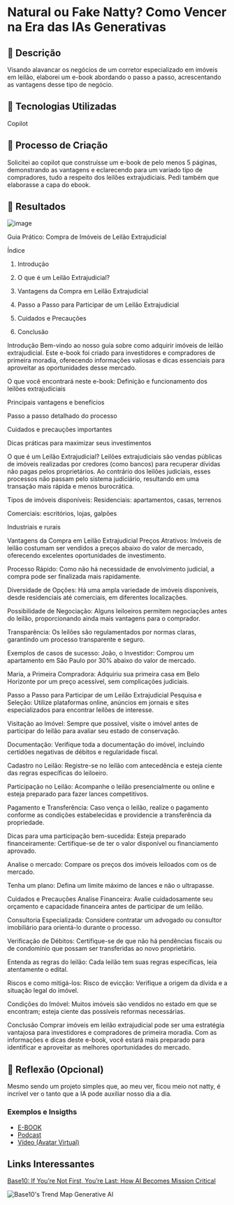 # Natural ou Fake Natty? Como Vencer na Era das IAs Generativas

## 📒 Descrição
Visando alavancar os negócios de um corretor especializado em imóveis em leilão, elaborei um e-book abordando o passo a passo, acrescentando as vantagens desse tipo de negócio. 

## 🤖 Tecnologias Utilizadas
Copilot

## 🧐 Processo de Criação
Solicitei ao copilot que construísse um e-book de pelo menos 5 páginas, demonstrando as vantagens e eclarecendo para um variado tipo de compradores, tudo a respeito dos leilões extrajudiciais. Pedi também que elaborasse a capa do ebook.  

## 🚀 Resultados
![image](https://github.com/user-attachments/assets/743f40d6-75bf-4f01-9219-a46f8e5777f6)

Guia Prático: Compra de Imóveis de Leilão Extrajudicial

Índice

1. Introdução

2. O que é um Leilão Extrajudicial?

3. Vantagens da Compra em Leilão Extrajudicial

4. Passo a Passo para Participar de um Leilão Extrajudicial

5. Cuidados e Precauções

6. Conclusão

Introdução
Bem-vindo ao nosso guia sobre como adquirir imóveis de leilão extrajudicial. Este e-book foi criado para investidores e compradores de primeira moradia, oferecendo informações valiosas e dicas essenciais para aproveitar as oportunidades desse mercado.

O que você encontrará neste e-book:
Definição e funcionamento dos leilões extrajudiciais

Principais vantagens e benefícios

Passo a passo detalhado do processo

Cuidados e precauções importantes

Dicas práticas para maximizar seus investimentos

O que é um Leilão Extrajudicial?
Leilões extrajudiciais são vendas públicas de imóveis realizadas por credores (como bancos) para recuperar dívidas não pagas pelos proprietários. Ao contrário dos leilões judiciais, esses processos não passam pelo sistema judiciário, resultando em uma transação mais rápida e menos burocrática.

Tipos de imóveis disponíveis:
Residenciais: apartamentos, casas, terrenos

Comerciais: escritórios, lojas, galpões

Industriais e rurais

Vantagens da Compra em Leilão Extrajudicial
Preços Atrativos: Imóveis de leilão costumam ser vendidos a preços abaixo do valor de mercado, oferecendo excelentes oportunidades de investimento.

Processo Rápido: Como não há necessidade de envolvimento judicial, a compra pode ser finalizada mais rapidamente.

Diversidade de Opções: Há uma ampla variedade de imóveis disponíveis, desde residenciais até comerciais, em diferentes localizações.

Possibilidade de Negociação: Alguns leiloeiros permitem negociações antes do leilão, proporcionando ainda mais vantagens para o comprador.

Transparência: Os leilões são regulamentados por normas claras, garantindo um processo transparente e seguro.

Exemplos de casos de sucesso:
João, o Investidor: Comprou um apartamento em São Paulo por 30% abaixo do valor de mercado.

Maria, a Primeira Compradora: Adquiriu sua primeira casa em Belo Horizonte por um preço acessível, sem complicações judiciais.

Passo a Passo para Participar de um Leilão Extrajudicial
Pesquisa e Seleção: Utilize plataformas online, anúncios em jornais e sites especializados para encontrar leilões de interesse.

Visitação ao Imóvel: Sempre que possível, visite o imóvel antes de participar do leilão para avaliar seu estado de conservação.

Documentação: Verifique toda a documentação do imóvel, incluindo certidões negativas de débitos e regularidade fiscal.

Cadastro no Leilão: Registre-se no leilão com antecedência e esteja ciente das regras específicas do leiloeiro.

Participação no Leilão: Acompanhe o leilão presencialmente ou online e esteja preparado para fazer lances competitivos.

Pagamento e Transferência: Caso vença o leilão, realize o pagamento conforme as condições estabelecidas e providencie a transferência da propriedade.

Dicas para uma participação bem-sucedida:
Esteja preparado financeiramente: Certifique-se de ter o valor disponível ou financiamento aprovado.

Analise o mercado: Compare os preços dos imóveis leiloados com os de mercado.

Tenha um plano: Defina um limite máximo de lances e não o ultrapasse.

Cuidados e Precauções
Analise Financeira: Avalie cuidadosamente seu orçamento e capacidade financeira antes de participar de um leilão.

Consultoria Especializada: Considere contratar um advogado ou consultor imobiliário para orientá-lo durante o processo.

Verificação de Débitos: Certifique-se de que não há pendências fiscais ou de condomínio que possam ser transferidas ao novo proprietário.

Entenda as regras do leilão: Cada leilão tem suas regras específicas, leia atentamente o edital.

Riscos e como mitigá-los:
Risco de evicção: Verifique a origem da dívida e a situação legal do imóvel.

Condições do Imóvel: Muitos imóveis são vendidos no estado em que se encontram; esteja ciente das possíveis reformas necessárias.

Conclusão
Comprar imóveis em leilão extrajudicial pode ser uma estratégia vantajosa para investidores e compradores de primeira moradia. Com as informações e dicas deste e-book, você estará mais preparado para identificar e aproveitar as melhores oportunidades do mercado.
## 💭 Reflexão (Opcional)
Mesmo sendo um projeto simples que, ao meu ver, ficou meio not natty, é incrível ver o tanto que a IA pode auxiliar nosso dia a dia. 

### Exemplos e Insigths

- [E-BOOK](/exemplos/E-BOOK.md)
- [Podcast](/exemplos/PODCAST.md)
- [Vídeo (Avatar Virtual)](/exemplos/VIDEO.md)

## Links Interessantes

[Base10: If You’re Not First, You’re Last: How AI Becomes Mission Critical](https://base10.vc/post/generative-ai-mission-critical/)

![Base10's Trend Map Generative AI](https://github.com/digitalinnovationone/lab-natty-or-not/assets/730492/f4df26e8-f8f7-4419-8252-c69d73ea930c)
